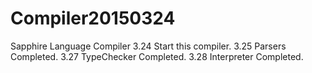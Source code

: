 # Compiler20150324
Sapphire Language Compiler
3.24 Start this compiler.
3.25 Parsers Completed.
3.27 TypeChecker Completed.
3.28 Interpreter Completed.
